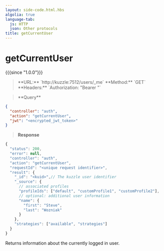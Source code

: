 ```yaml
---
layout: side-code.html.hbs
algolia: true
language-tab:
  js: HTTP
  json: Other protocols
title: getCurrentUser
---
```


# getCurrentUser

{{{since "1.0.0"}}}

<blockquote class="js">
<p>
**URL:** `http://kuzzle:7512/users/_me`  
**Method:** `GET`  
**Headers:** `Authorization: "Bearer <encrypted_jwt_token>"`
</p>
</blockquote>

<blockquote class="json">
<p>
**Query**
</p>
</blockquote>

```json
{
  "controller": "auth",
  "action": "getCurrentUser",
  "jwt": "<encrypted_jwt_token>"
}
```

>**Response**

```javascript
{
  "status": 200,
  "error": null,
  "controller": "auth",
  "action": "getCurrentUser",
  "requestId": "<unique request identifier>",
  "result": {
    "_id": "<kuid>",// The kuzzle user identifier
    "_source": {
      // associated profiles
      "profileIds": ["default", "customProfile1", "customProfile2"],
      // optional: additional user information
      "name": {
        "first": "Steve",
        "last": "Wozniak"
      }
    },
    "strategies": ["available", "strategies"]
  }
}
```

Returns information about the currently logged in user.
